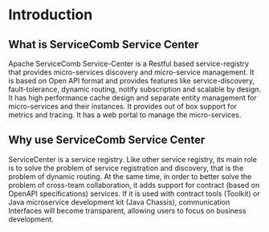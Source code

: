# Introduction

## What is ServiceComb Service Center

Apache ServiceComb Service-Center is a Restful based service-registry that provides micro-services discovery and 
micro-service management. It is based on Open API format and provides features like service-discovery, fault-tolerance, 
dynamic routing, notify subscription and scalable by design. 
It has high performance cache design and separate entity management for micro-services and their instances. 
It provides out of box support for metrics and tracing. It has a web portal to manage the micro-services.


## Why use ServiceComb Service Center

ServiceCenter is a service registry. Like other service registry, 
its main role is to solve the problem of service registration and discovery, 
that is the problem of dynamic routing. At the same time, 
in order to better solve the problem of cross-team collaboration, 
it adds support for contract (based on OpenAPI specifications) services. 
If it is used with contract tools (Toolkit) or Java microservice development kit (Java Chassis), 
communication Interfaces will become transparent, allowing users to focus on business development.
